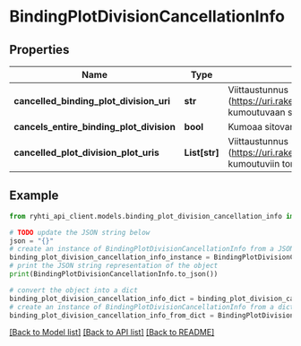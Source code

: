 # BindingPlotDivisionCancellationInfo


## Properties

Name | Type | Description | Notes
------------ | ------------- | ------------- | -------------
**cancelled_binding_plot_division_uri** | **str** | Viittaustunnus (https://uri.rakennetunymparistontietojarjestelma.fi/bindingplotdivision/{bindingplotdivisionkey}) kumoutuvaan sitovaan tonttijakoon. | 
**cancels_entire_binding_plot_division** | **bool** | Kumoaa sitovan tonttijaon kokonaan | 
**cancelled_plot_division_plot_uris** | **List[str]** | Viittaustunnus (https://uri.rakennetunymparistontietojarjestelma.fi/plotdivisionplot/{plotdivisionplotkey}) kumoutuviin tonttijakotontteihin. | [optional] 

## Example

```python
from ryhti_api_client.models.binding_plot_division_cancellation_info import BindingPlotDivisionCancellationInfo

# TODO update the JSON string below
json = "{}"
# create an instance of BindingPlotDivisionCancellationInfo from a JSON string
binding_plot_division_cancellation_info_instance = BindingPlotDivisionCancellationInfo.from_json(json)
# print the JSON string representation of the object
print(BindingPlotDivisionCancellationInfo.to_json())

# convert the object into a dict
binding_plot_division_cancellation_info_dict = binding_plot_division_cancellation_info_instance.to_dict()
# create an instance of BindingPlotDivisionCancellationInfo from a dict
binding_plot_division_cancellation_info_from_dict = BindingPlotDivisionCancellationInfo.from_dict(binding_plot_division_cancellation_info_dict)
```
[[Back to Model list]](../README.md#documentation-for-models) [[Back to API list]](../README.md#documentation-for-api-endpoints) [[Back to README]](../README.md)


